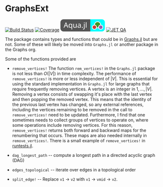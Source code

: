 # GraphsExt

[![Build Status](https://github.com/jlapeyre/GraphsExt.jl/actions/workflows/CI.yml/badge.svg?branch=main)](https://github.com/jlapeyre/GraphsExt.jl/actions/workflows/CI.yml?query=branch%3Amain)
[![Coverage](https://codecov.io/gh/jlapeyre/GraphsExt.jl/branch/main/graph/badge.svg)](https://codecov.io/gh/jlapeyre/GraphsExt.jl)
[![Aqua QA](https://raw.githubusercontent.com/JuliaTesting/Aqua.jl/master/badge.svg)](https://github.com/JuliaTesting/Aqua.jl)
[![JET QA](https://img.shields.io/badge/JET.jl-%E2%9C%88%EF%B8%8F-%23aa4444)](https://github.com/aviatesk/JET.jl)


The package contains types and functions that could be in [Graphs.jl](https://github.com/JuliaGraphs/Graphs.jl) but are not. Some of these will likely be moved into `Graphs.jl` or another package in the Graphs org.

Some of the functions provided are

* `remove_vertices!`
The function `rem_vertices!` in the `Graphs.jl` package is not less than $O(|V|)$ in time complexity. The performance of `remove_vertices!` is
more or less independent of $|V|$. This is essential for using the standard implementation in `Graphs.jl` for large graphs that require frequently removing vertices.
A vertex is an integer in $1,\ldots,|V|$. Removing a vertex  consists of swapping it's place with the last vertex and then popping the removed vertex.
This means that the identity of the previous last vertex has changed, so any external references, including the vertices remaining to be removed in
the call to `remove_vertices!` need to be updated. Furthermore, I find that one sometimes needs to collect groups of vertices to operate on, where some
operations include removing vertices. For this reason, `remove_vertices!` returns both forward and backward maps for the renumbering that occurs. These maps
are also needed internally in `remove_vertices!`. There is a small example of `remove_vertices!` in [runtests.jl](./test/runtests.jl).

* `dag_longest_path` -- compute a longest path in a directed acyclic graph (DAG)
* `edges_topological` -- iterate over edges in a topological order
* `split_edge!` -- Replace `v1` $\to$ `v2` with `v1` $\to$ `vmid` $\to$ `v2`.

<!--  LocalWords:  GraphsExt QA jl ldots workflow acyclic v1 v2 vmid
 -->
